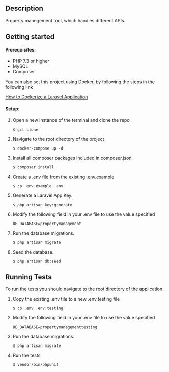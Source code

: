 ## Description

Property manegement tool, which handles different APIs.

## Getting started

#### Prerequisites:

- PHP 7.3 or higher
- MySQL
- Composer

You can also set this project using Docker, by following the steps in the following link

[How to Dockerize a Laravel Application](https://engineering.carsguide.com.au/how-to-dockerize-a-laravel-application-77a24ba669c5)

#### Setup:

1. Open a new instance of the terminal and clone the repo.
    ```
    $ git clone 
    ```

2. Navigate to the root directory of the project 
    ```
    $ docker-compose up -d
    ```

3. Install all composer packages included in composer.json
    ```
    $ composer install
    ```

4. Create a .env file from the existing .env.example
    ```
    $ cp .env.example .env
    ```

5. Generate a Laravel App Key.
    ```
    $ php artisan key:generate
    ```
   
6. Modify the following field in your .env file to use the value specified
   ```
   DB_DATABASE=propertymanagement
   ```
   
7. Run the database migrations.
    ```
    $ php artisan migrate
    ```
   
8. Seed the database.
   ```
   $ php artisan db:seed
   ```

## Running Tests

To run the tests you should navigate to the root directory of the application.

1. Copy the existing .env file to a new .env.testing file
    ```
    $ cp .env .env.testing
    ```

2. Modify the following field in your .env file to use the value specified
   ```
   DB_DATABASE=propertymanagementtesting
   ```
   
3. Run the database migrations.
   ```
   $ php artisan migrate
   ```

4. Run the tests
    ```
    $ vendor/bin/phpunit
    ```

